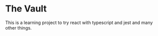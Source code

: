 # The Vault
This is a learning project to try react with typescript and jest and many other things.
